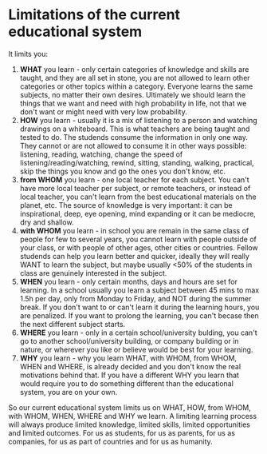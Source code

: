 # Limitations of the current educational system

It limits you:
1) **WHAT** you learn - only certain categories of knowledge and skills are taught, and they are all set in stone, you are not allowed to learn other categories or other topics within a category. Everyone learns the same subjects, no matter their own desires. Ultimately we should learn the things that we want and need with high probability in life, not that we don't want or might need with very low probability.
2) **HOW** you learn - usually it is a mix of listening to a person and watching drawings on a whiteboard. This is what teachers are being taught and tested to do. The studends consume the information in only one way. They cannot or are not allowed to consume it in other ways possible: listening, reading, watching, change the speed of listening/reading/watching, rewind, sitting, standing, walking, practical, skip the things you know and go the ones you don't know, etc.
3) **from WHOM** you learn - one local teacher for each subject. You can't have more local teacher per subject, or remote teachers, or instead of local teacher, you can't learn from the best educational materials on the planet, etc. The source of knowledge is very important: it can be inspirational, deep, eye opening, mind expanding or it can be mediocre, dry and shallow.
4) **with WHOM** you learn - in school you are remain in the same class of people for few to several years, you cannot learn with people outside of your class, or with people of other ages, other cities or countries. Fellow studends can help you learn better and quicker, ideally they will really WANT to learn the subject, but maybe usually <50% of the students in class are genuinely interested in the subject.
5) **WHEN** you learn - only certain months, days and hours are set for learning. In a school usually you learn a subject between 45 mins to max 1.5h per day, only from Monday to Friday, and NOT during the summer break. If you don't want to or can't learn it during the learning hours, you are penalized. If you want to prolong the learning, you can't becase then the next different subject starts.
6) **WHERE** you learn - only in a certain school/university bulding, you can't go to another school/university building, or company building or in nature, or wherever you like or believe would be best for your learning.
7) **WHY** you learn - why you learn WHAT, with WHOM, from WHOM, WHEN and WHERE, is already decided and you don't know the real motivations behind that. If you have a different WHY you learn that would require you to do something different than the educational system, you are on your own.

So our current educational system limits us on WHAT, HOW, from WHOM, with WHOM, WHEN, WHERE and WHY we learn. A limiting learning process will always produce limited knowledge, limited skills, limited opportunities and limited outcomes. For us as students, for us as parents, for us as companies, for us as part of countries and for us as humanity.
